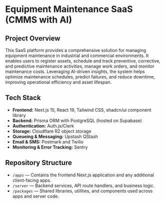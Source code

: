 # Equipment Maintenance SaaS (CMMS with AI)

## Project Overview

This SaaS platform provides a comprehensive solution for managing equipment maintenance in industrial and commercial environments. It enables users to register assets, schedule and track preventive, corrective, and predictive maintenance activities, manage work orders, and monitor maintenance costs. Leveraging AI-driven insights, the system helps optimize maintenance schedules, predict failures, and reduce downtime, improving operational efficiency and asset lifespan.

## Tech Stack

- **Frontend:** Next.js 15, React 19, Tailwind CSS, shadcn/ui component library
- **Backend:** Prisma ORM with PostgreSQL (hosted on Supabase)
- **Authentication:** Auth.js/Clerk
- **Storage:** Cloudflare R2 object storage
- **Queueing & Messaging:** Upstash QStash
- **Email & SMS:** Postmark and Twilio
- **Monitoring & Error Tracking:** Sentry

## Repository Structure

- `/apps` — Contains the frontend Next.js application and any additional client-facing apps.
- `/server` — Backend services, API route handlers, and business logic.
- `/packages` — Shared libraries, utilities, and components used across apps and server code.
